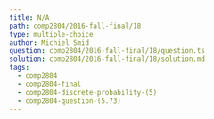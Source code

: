 ```yaml
---
title: N/A
path: comp2804/2016-fall-final/18
type: multiple-choice
author: Michiel Smid
question: comp2804/2016-fall-final/18/question.ts
solution: comp2804/2016-fall-final/18/solution.md
tags:
  - comp2804
  - comp2804-final
  - comp2804-discrete-probability-(5)
  - comp2804-question-(5.73)
---
```

